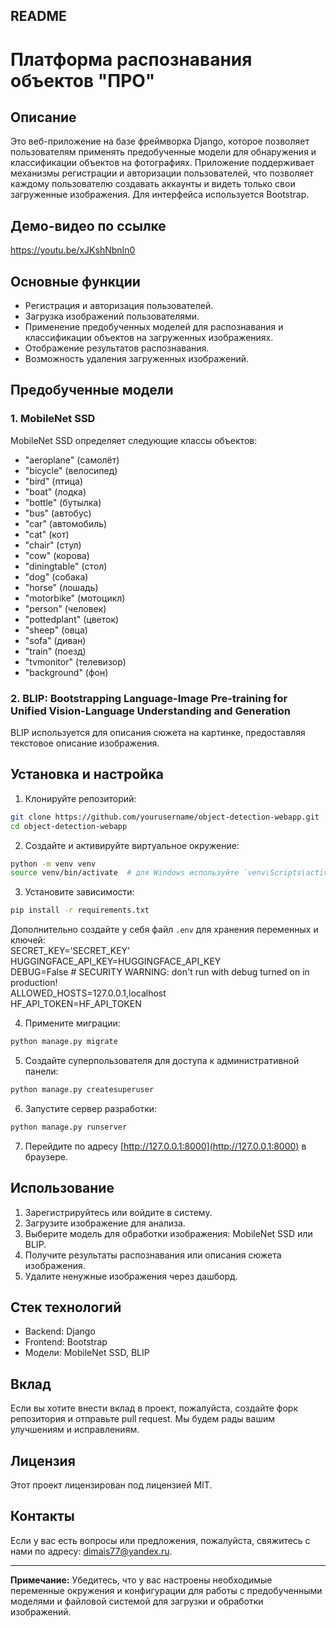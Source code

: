 ## README

# Платформа распознавания объектов "ПРО"

## Описание

Это веб-приложение на базе фреймворка Django, которое позволяет пользователям применять предобученные модели для обнаружения и классификации объектов на фотографиях. Приложение поддерживает механизмы регистрации и авторизации пользователей, что позволяет каждому пользователю создавать аккаунты и видеть только свои загруженные изображения. Для интерфейса используется Bootstrap.

## Демо-видео по ссылке
https://youtu.be/xJKshNbnIn0   

## Основные функции

- Регистрация и авторизация пользователей.
- Загрузка изображений пользователями.
- Применение предобученных моделей для распознавания и классификации объектов на загруженных изображениях.
- Отображение результатов распознавания.
- Возможность удаления загруженных изображений.

## Предобученные модели

### 1. MobileNet SSD

MobileNet SSD определяет следующие классы объектов:

- "aeroplane" (самолёт)
- "bicycle" (велосипед)
- "bird" (птица)
- "boat" (лодка)
- "bottle" (бутылка)
- "bus" (автобус)
- "car" (автомобиль)
- "cat" (кот)
- "chair" (стул)
- "cow" (корова)
- "diningtable" (стол)
- "dog" (собака)
- "horse" (лошадь)
- "motorbike" (мотоцикл)
- "person" (человек)
- "pottedplant" (цветок)
- "sheep" (овца)
- "sofa" (диван)
- "train" (поезд)
- "tvmonitor" (телевизор)
- "background" (фон)

### 2. BLIP: Bootstrapping Language-Image Pre-training for Unified Vision-Language Understanding and Generation

BLIP используется для описания сюжета на картинке, предоставляя текстовое описание изображения.

## Установка и настройка

1. Клонируйте репозиторий:

```bash
git clone https://github.com/yourusername/object-detection-webapp.git
cd object-detection-webapp
```

2. Создайте и активируйте виртуальное окружение:

```bash
python -m venv venv
source venv/bin/activate  # для Windows используйте `venv\Scripts\activate`
```

3. Установите зависимости:

```bash
pip install -r requirements.txt
```
Дополнительно создайте у себя файл `.env` для хранения переменных и ключей:  
SECRET_KEY='SECRET_KEY'  
HUGGINGFACE_API_KEY=HUGGINGFACE_API_KEY  
DEBUG=False # SECURITY WARNING: don't run with debug turned on in production!  
ALLOWED_HOSTS=127.0.0.1,localhost  
HF_API_TOKEN=HF_API_TOKEN  


4. Примените миграции:

```bash
python manage.py migrate
```

5. Создайте суперпользователя для доступа к административной панели:

```bash
python manage.py createsuperuser
```

6. Запустите сервер разработки:

```bash
python manage.py runserver
```

7. Перейдите по адресу [http://127.0.0.1:8000](http://127.0.0.1:8000) в браузере.

## Использование

1. Зарегистрируйтесь или войдите в систему.
2. Загрузите изображение для анализа.
3. Выберите модель для обработки изображения: MobileNet SSD или BLIP.
4. Получите результаты распознавания или описания сюжета изображения.
5. Удалите ненужные изображения через дашборд.

## Стек технологий

- Backend: Django
- Frontend: Bootstrap
- Модели: MobileNet SSD, BLIP


## Вклад

Если вы хотите внести вклад в проект, пожалуйста, создайте форк репозитория и отправьте pull request. Мы будем рады вашим улучшениям и исправлениям.

## Лицензия

Этот проект лицензирован под лицензией MIT. 

## Контакты

Если у вас есть вопросы или предложения, пожалуйста, свяжитесь с нами по адресу: [dimais77@yandex.ru](mailto:dimais77@yandex.ru).

---

**Примечание:** Убедитесь, что у вас настроены необходимые переменные окружения и конфигурации для работы с предобученными моделями и файловой системой для загрузки и обработки изображений.